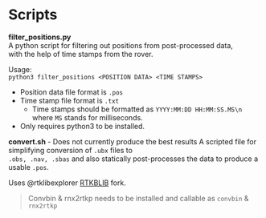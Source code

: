 # Scripts


**filter_positions.py**  
A python script for filtering out positions from post-processed data,  
with the help of time stamps from the rover.

Usage:  
`python3 filter_positions <POSITION DATA> <TIME STAMPS>`

* Position data file format is `.pos`
* Time stamp file format is `.txt`
  * Time stamps should be formatted as `YYYY:MM:DD HH:MM:SS.MS\n`  
  where `MS` stands for milliseconds.
* Only requires python3 to be installed.

**convert.sh**  - Does not currently produce the best results
A scripted file for simplifying conversion of `.ubx` files to  
`.obs, .nav, .sbas` and also statically post-processes the data to produce a usable `.pos`. 

Uses @rtklibexplorer [RTKBLIB](https://github.com/rtklibexplorer/RTKLIB) fork.
> Convbin & rnx2rtkp needs to be installed and callable as `convbin` & `rnx2rtkp`
